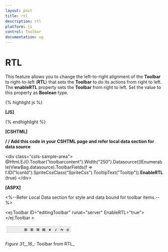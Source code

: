 ```yaml
---
layout: post
title: rtl
description: rtl
platform: js
control: Toolbar
documentation: ug
---
```


# RTL

This feature allows you to change the left-to-right alignment of the **Toolbar** to right-to-left (**RTL**) that sets the **Toolbar** to do its actions from right to left. The **enableRTL** property sets the **Toolbar** from right to left. Set the value to this property as **Boolean** type.



{% highlight js %}

**[JS]**
<script type="text/javascript">
    $(function () {
        // declaration
        $("#toolbarcontent").ejToolbar({ width: "290px", enableRTL: true });
    });
</script>


{% endhighlight %}



**[CSHTML]** 

**/ / Add this code in your CSHTML page and refer local data section for data source**

&lt;div class="cols-sample-area"&gt;    @Html.EJ().Toolbar("toolbarcontent").Width("250").Datasource((IEnumerable<ToolbarLocalBinding>)ViewBag.datasource).ToolbarFields(f => f.ID("IconId").SpriteCssClass("SpriteCss").TooltipText("Tooltip")).**EnableRTL**(true) &lt;/div&gt;



**[ASPX]**

&lt;%--Refer Local Data section for style and data bound for toolbar items.--%&gt;

&lt;ej:Toolbar  ID="editingToolbar" runat="server" EnableRTL="true"&gt;&lt;/ej:Toolbar &gt;



![](rtl_images\rtl_img1.png)

_Figure_ _31__16__: Toolbar from RTL_

